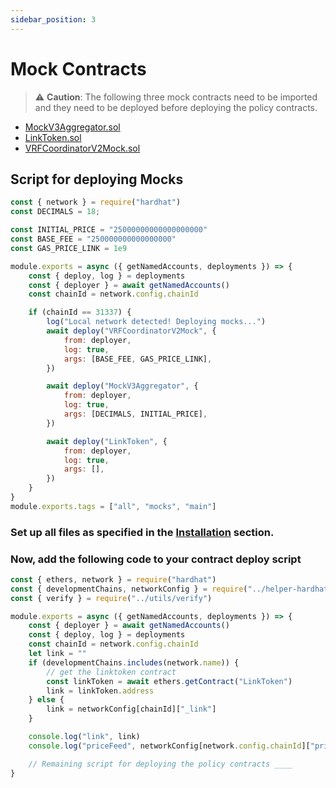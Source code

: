 ```yaml
---
sidebar_position: 3
---
```


# Mock Contracts

> :warning: **Caution**: The following three mock contracts need to be imported and they need to be deployed before deploying the policy contracts.

- [MockV3Aggregator.sol](https://github.com/Breaking-C0de/contracts/blob/main/contracts/v08/mock/MockV3Aggregator.sol)
- [LinkToken.sol](https://github.com/Breaking-C0de/contracts/blob/main/contracts/v04/mocks/LinkToken.sol)
- [VRFCoordinatorV2Mock.sol](https://github.com/Breaking-C0de/contracts/blob/main/contracts/v08/mock/VRFCoordinatorV2Mock.sol)

## Script for deploying Mocks

```js
const { network } = require("hardhat")
const DECIMALS = 18;

const INITIAL_PRICE = "25000000000000000000"
const BASE_FEE = "250000000000000000"
const GAS_PRICE_LINK = 1e9

module.exports = async ({ getNamedAccounts, deployments }) => {
    const { deploy, log } = deployments
    const { deployer } = await getNamedAccounts()
    const chainId = network.config.chainId

    if (chainId == 31337) {
        log("Local network detected! Deploying mocks...")
        await deploy("VRFCoordinatorV2Mock", {
            from: deployer,
            log: true,
            args: [BASE_FEE, GAS_PRICE_LINK],
        })

        await deploy("MockV3Aggregator", {
            from: deployer,
            log: true,
            args: [DECIMALS, INITIAL_PRICE],
        })

        await deploy("LinkToken", {
            from: deployer,
            log: true,
            args: [],
        })
    }
}
module.exports.tags = ["all", "mocks", "main"]
```

### Set up all files as specified in the [Installation](/docs/Deployment/Installation) section.

### Now, add the following code to your contract deploy script


```js
const { ethers, network } = require("hardhat")
const { developmentChains, networkConfig } = require("../helper-hardhat-config")
const { verify } = require("../utils/verify")

module.exports = async ({ getNamedAccounts, deployments }) => {
    const { deployer } = await getNamedAccounts()
    const { deploy, log } = deployments
    const chainId = network.config.chainId
    let link = ""
    if (developmentChains.includes(network.name)) {
        // get the linktoken contract
        const linkToken = await ethers.getContract("LinkToken")
        link = linkToken.address
    } else {
        link = networkConfig[chainId]["_link"]
    }

    console.log("link", link)
    console.log("priceFeed", networkConfig[network.config.chainId]["priceFeed"])

    // Remaining script for deploying the policy contracts ____
}

```